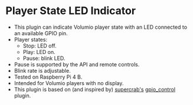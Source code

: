 # Player State LED Indicator

- This plugin can indicate Volumio player state with an LED connected to an available GPIO pin.
- Player states:
	- Stop: LED off. 
	- Play: LED on.
	- Pause: blink LED.
- Pause is supported by the API and remote controls.
- Blink rate is adjustable.
- Tested on Raspberry Pi 4 B.
- Intended for Volumio players with no display.
-  This plugin is based on (and inspired by) [supercrab's](https://community.volumio.org/u/supercrab) [gpio_control](https://github.com/volumio/volumio-plugins-sources/tree/master/gpio_control) plugin.
